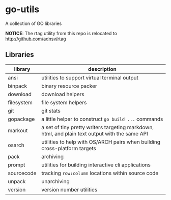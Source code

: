 # go-utils

A collection of GO libraries

**NOTICE**: The rtag utility from this repo is relocated to http://github.com/adnsv/rtag

## Libraries

library | description
--------|------------
ansi | utilities to support virtual terminal output
binpack | binary resource packer
download | download helpers
filesystem | file system helpers
git | git stats
gopackage | a little helper to construct `go build ...` commands
markout | a set of tiny pretty writers targeting markdown, html, and plain text output with the same API 
osarch | utilities to help with OS/ARCH pairs when building cross-platform targets
pack | archiving 
prompt | utilities for building interactive cli applications
sourcecode | tracking `row:column` locations within source code 
unpack | unarchiving
version | version number utilities
